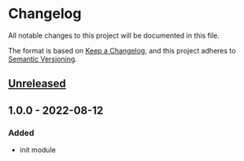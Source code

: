 # Changelog
All notable changes to this project will be documented in this file.

The format is based on [Keep a Changelog](https://keepachangelog.com/en/1.0.0/),
and this project adheres to [Semantic Versioning](https://semver.org/spec/v2.0.0.html).

## [Unreleased]

## 1.0.0 - 2022-08-12
### Added
- init module

[Unreleased]: https://github.com/antistatique/drupal-factory-lollipop/compare/1.0.0...HEAD
[1.0.0]: https://github.com/antistatique/drupal-factory-lollipop/releases/tags/1.0.0
